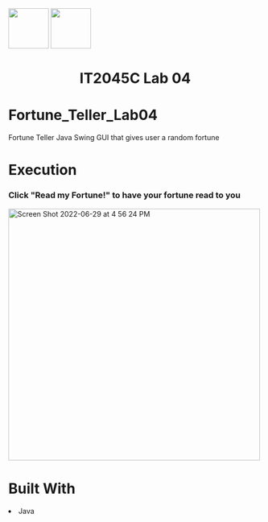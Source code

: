 <img width="80px" src="https://user-images.githubusercontent.com/94927484/199349092-e424c251-412c-4067-a81f-4d1e7b25f034.svg#gh-light-mode-only">
<img width="80px" src="https://user-images.githubusercontent.com/94927484/199349307-feb7ee12-b46d-42f4-8f46-d5b56c81888d.svg#gh-dark-mode-only">

<h1 align="center">IT2045C Lab 04</h1>
<h1>Fortune_Teller_Lab04</h1>
<p>Fortune Teller Java Swing GUI that gives user a random fortune</p>

<h1>Execution</h1>
<h3>Click "Read my Fortune!" to have your fortune read to you</h3>
<img width="500" alt="Screen Shot 2022-06-29 at 4 56 24 PM" src="https://user-images.githubusercontent.com/94927484/176543344-9457f570-8a17-4a99-970e-59414130488e.png">

<h1>Built With</h1>
<li>Java</li>
